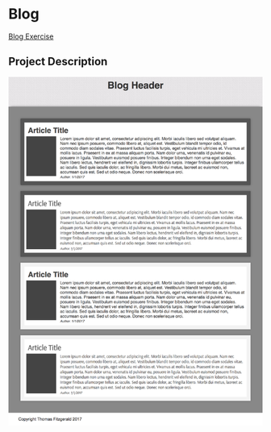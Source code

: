# Blog

[Blog Exercise](https://github.com/nashville-software-school/front-end-milestones/blob/master/2-the-static-web/exercises/SW_HTML_BLOG.md)

## Project Description

![Blog Screen Shot](https://raw.githubusercontent.com/basictom/blog/17f8feba05cf17fdb3a0361a63c4c7b7db89817d/screen_shot.png)
